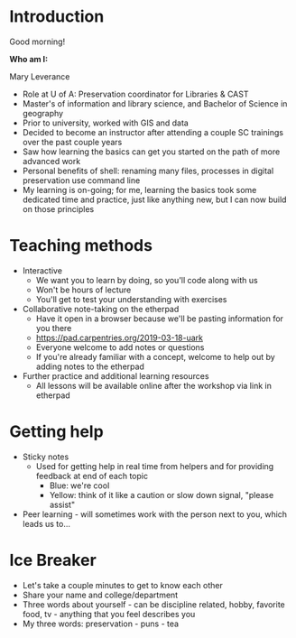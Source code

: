 # Introduction
Good morning!

**Who am I:**

Mary Leverance
* Role at U of A: Preservation coordinator for Libraries & CAST
* Master's of information and library science, and Bachelor of Science in geography
* Prior to university, worked with GIS and data
* Decided to become an instructor after attending a couple SC trainings over the past couple years
* Saw how learning the basics can get you started on the path of more advanced work
* Personal benefits of shell: renaming many files, processes in digital preservation use command line
* My learning is on-going; for me, learning the basics took some dedicated time and practice, just like anything new, but I can now build on those principles

# Teaching methods
- Interactive
  - We want you to learn by doing, so you'll code along with us
  - Won't be hours of lecture
  - You'll get to test your understanding with exercises
- Collaborative note-taking on the etherpad
  - Have it open in a browser because we'll be pasting information for you there
  - https://pad.carpentries.org/2019-03-18-uark
  - Everyone welcome to add notes or questions
  - If you're already familiar with a concept, welcome to help out by adding notes to the etherpad
- Further practice and additional learning resources
  - All lessons will be available online after the workshop via link in etherpad

# Getting help
- Sticky notes
  - Used for getting help in real time from helpers and for providing feedback at end of each topic
    - Blue: we're cool
    - Yellow: think of it like a caution or slow down signal, "please assist"
- Peer learning - will sometimes work with the person next to you, which leads us to...

# Ice Breaker
- Let's take a couple minutes to get to know each other
- Share your name and college/department
- Three words about yourself - can be discipline related, hobby, favorite food, tv - anything that you feel describes you
- My three words: preservation - puns - tea
